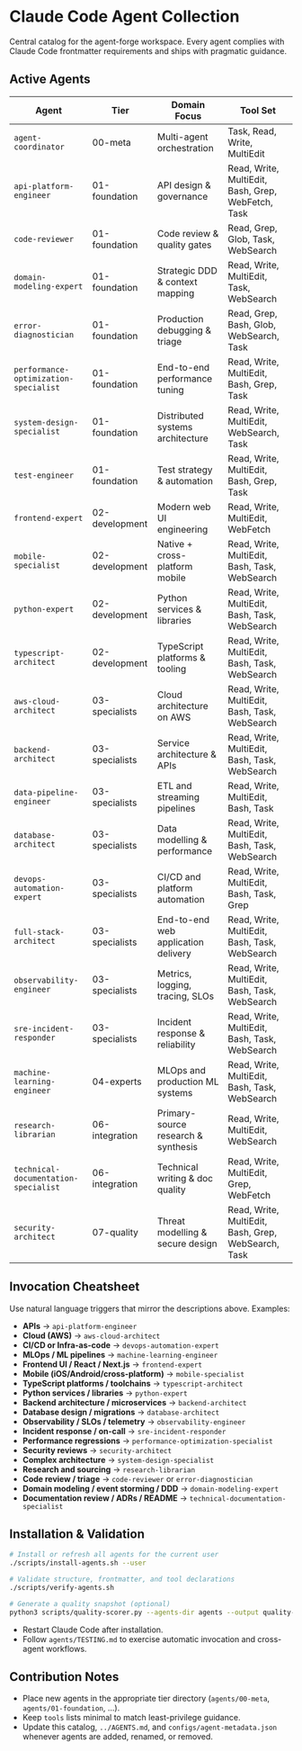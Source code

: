 # Claude Code Agent Collection

Central catalog for the agent-forge workspace. Every agent complies with Claude Code frontmatter requirements and ships with pragmatic guidance.

## Active Agents
| Agent | Tier | Domain Focus | Tool Set |
|-------|------|--------------|----------|
| `agent-coordinator` | 00-meta | Multi-agent orchestration | Task, Read, Write, MultiEdit |
| `api-platform-engineer` | 01-foundation | API design & governance | Read, Write, MultiEdit, Bash, Grep, WebFetch, Task |
| `code-reviewer` | 01-foundation | Code review & quality gates | Read, Grep, Glob, Task, WebSearch |
| `domain-modeling-expert` | 01-foundation | Strategic DDD & context mapping | Read, Write, MultiEdit, Task, WebSearch |
| `error-diagnostician` | 01-foundation | Production debugging & triage | Read, Grep, Bash, Glob, WebSearch, Task |
| `performance-optimization-specialist` | 01-foundation | End-to-end performance tuning | Read, Write, MultiEdit, Bash, Grep, Task |
| `system-design-specialist` | 01-foundation | Distributed systems architecture | Read, Write, MultiEdit, WebSearch, Task |
| `test-engineer` | 01-foundation | Test strategy & automation | Read, Write, MultiEdit, Bash, Grep, Task |
| `frontend-expert` | 02-development | Modern web UI engineering | Read, Write, MultiEdit, WebFetch |
| `mobile-specialist` | 02-development | Native + cross-platform mobile | Read, Write, MultiEdit, Bash, Task, WebSearch |
| `python-expert` | 02-development | Python services & libraries | Read, Write, MultiEdit, Bash, Task, WebSearch |
| `typescript-architect` | 02-development | TypeScript platforms & tooling | Read, Write, MultiEdit, Bash, Task, WebSearch |
| `aws-cloud-architect` | 03-specialists | Cloud architecture on AWS | Read, Write, MultiEdit, Bash, Task, WebSearch |
| `backend-architect` | 03-specialists | Service architecture & APIs | Read, Write, MultiEdit, Bash, Task, WebSearch |
| `data-pipeline-engineer` | 03-specialists | ETL and streaming pipelines | Read, Write, MultiEdit, Bash, Task |
| `database-architect` | 03-specialists | Data modelling & performance | Read, Write, MultiEdit, Bash, Task, WebSearch |
| `devops-automation-expert` | 03-specialists | CI/CD and platform automation | Read, Write, MultiEdit, Bash, Task, Grep |
| `full-stack-architect` | 03-specialists | End-to-end web application delivery | Read, Write, MultiEdit, Bash, Task, WebSearch |
| `observability-engineer` | 03-specialists | Metrics, logging, tracing, SLOs | Read, Write, MultiEdit, Bash, Task, WebSearch |
| `sre-incident-responder` | 03-specialists | Incident response & reliability | Read, Write, MultiEdit, Bash, Task, WebSearch |
| `machine-learning-engineer` | 04-experts | MLOps and production ML systems | Read, Write, MultiEdit, Bash, Task, WebSearch |
| `research-librarian` | 06-integration | Primary-source research & synthesis | Read, Write, MultiEdit, WebSearch |
| `technical-documentation-specialist` | 06-integration | Technical writing & doc quality | Read, Write, MultiEdit, Grep, WebFetch |
| `security-architect` | 07-quality | Threat modelling & secure design | Read, Write, MultiEdit, Bash, Grep, WebSearch, Task |

## Invocation Cheatsheet
Use natural language triggers that mirror the descriptions above. Examples:
- **APIs** → `api-platform-engineer`
- **Cloud (AWS)** → `aws-cloud-architect`
- **CI/CD or Infra-as-code** → `devops-automation-expert`
- **MLOps / ML pipelines** → `machine-learning-engineer`
- **Frontend UI / React / Next.js** → `frontend-expert`
- **Mobile (iOS/Android/cross-platform)** → `mobile-specialist`
- **TypeScript platforms / toolchains** → `typescript-architect`
- **Python services / libraries** → `python-expert`
- **Backend architecture / microservices** → `backend-architect`
- **Database design / migrations** → `database-architect`
- **Observability / SLOs / telemetry** → `observability-engineer`
- **Incident response / on-call** → `sre-incident-responder`
- **Performance regressions** → `performance-optimization-specialist`
- **Security reviews** → `security-architect`
- **Complex architecture** → `system-design-specialist`
- **Research and sourcing** → `research-librarian`
- **Code review / triage** → `code-reviewer` or `error-diagnostician`
- **Domain modeling / event storming / DDD** → `domain-modeling-expert`
- **Documentation review / ADRs / README** → `technical-documentation-specialist`

## Installation & Validation
```bash
# Install or refresh all agents for the current user
./scripts/install-agents.sh --user

# Validate structure, frontmatter, and tool declarations
./scripts/verify-agents.sh

# Generate a quality snapshot (optional)
python3 scripts/quality-scorer.py --agents-dir agents --output quality-report.json
```
- Restart Claude Code after installation.
- Follow `agents/TESTING.md` to exercise automatic invocation and cross-agent workflows.

## Contribution Notes
- Place new agents in the appropriate tier directory (`agents/00-meta`, `agents/01-foundation`, ...).
- Keep `tools` lists minimal to match least-privilege guidance.
- Update this catalog, `../AGENTS.md`, and `configs/agent-metadata.json` whenever agents are added, renamed, or removed.
